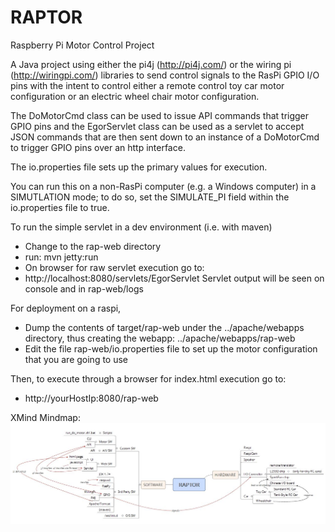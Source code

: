 # RAPTOR

 Raspberry Pi Motor Control Project



 A Java project using either the pi4j (http://pi4j.com/) or the wiring pi (http://wiringpi.com/)
 libraries to send control signals to the RasPi GPIO I/O pins  with the intent to control either
 a remote control toy car motor configuration or an electric wheel chair motor configuration.  

 The DoMotorCmd class can be used to issue API commands that trigger GPIO pins and the EgorServlet
 class can be used as a servlet to accept JSON commands that are then sent down to an instance
 of a DoMotorCmd to trigger GPIO pins over an http interface.  

 The io.properties file sets up the primary values for execution.  

 You can run this on a non-RasPi computer (e.g. a Windows computer) in a SIMUTLATION mode; to
 do so, set the SIMULATE_PI field within the io.properties file to true.  


 To run the simple servlet in a dev environment (i.e. with maven)  
 * Change to the rap-web directory
 * run:  mvn jetty:run
 * On browser for raw servlet execution go to:
 * http://localhost:8080/servlets/EgorServlet
 Servlet output will be seen on console and in rap-web/logs

 
 For deployment on a raspi,   
 * Dump the contents of target/rap-web under the
 ../apache/webapps directory, thus creating the webapp:
 ../apache/webapps/rap-web
 * Edit the file rap-web/io.properties file to set up
 the motor configuration that you are going to use
 
 Then, to execute through a browser for index.html execution go to:  
  * http://yourHostIp:8080/rap-web
  

XMind Mindmap:  
![MindMap](docs/mindmaps/xmind_view.JPG)